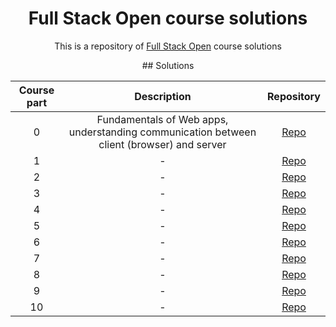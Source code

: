 <h1 align="center">Full Stack Open course solutions</h1>

<p align="center">This is a repository of <a href="https://fullstackopen.com/en/about/" target="_blank">Full Stack Open</a> course solutions</p>

<div align="center"> 
## Solutions

| Course part | Description | Repository |
| :------------: | :-------: | :--------: |
| 0 | Fundamentals of Web apps, understanding communication between client (browser) and server | <a href="#" target="_blank">Repo</a>  |
| 1 | - | <a href="#" target="_blank">Repo</a>  |
| 2 | - | <a href="#" target="_blank">Repo</a>  |
| 3 | - | <a href="#" target="_blank">Repo</a>  |
| 4 | - | <a href="#" target="_blank">Repo</a>  |
| 5 | - | <a href="#" target="_blank">Repo</a>  |
| 6 | - | <a href="#" target="_blank">Repo</a>  |
| 7 | - | <a href="#" target="_blank">Repo</a>  |
| 8 | - | <a href="#" target="_blank">Repo</a>  |
| 9 | - | <a href="#" target="_blank">Repo</a>  |
| 10 | - | <a href="#" target="_blank">Repo</a>  |
</div>